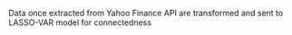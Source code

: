 Data once extracted from Yahoo Finance API are transformed and sent to LASSO-VAR model for connectedness
